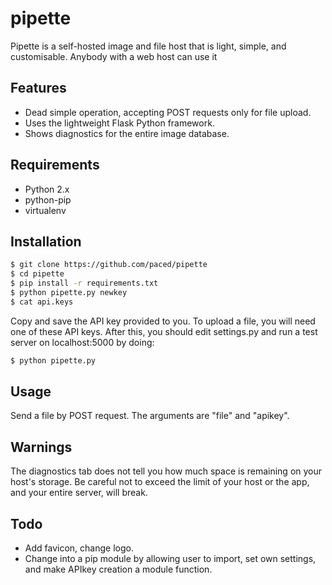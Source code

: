 # pipette

Pipette is a self-hosted image and file host that is light, simple, and customisable. Anybody with a web host can use it

## Features

-   Dead simple operation, accepting POST requests only for file upload.
-   Uses the lightweight Flask Python framework.
-   Shows diagnostics for the entire image database.

## Requirements

-   Python 2.x
-   python-pip
-   virtualenv

## Installation

```sh
$ git clone https://github.com/paced/pipette
$ cd pipette
$ pip install -r requirements.txt
$ python pipette.py newkey
$ cat api.keys
```

Copy and save the API key provided to you. To upload a file, you will need one of these API keys. After this, you should edit settings.py and run a test server on localhost:5000 by doing:

```sh
$ python pipette.py
```

## Usage

Send a file by POST request. The arguments are "file" and "apikey".

## Warnings

The diagnostics tab does not tell you how much space is remaining on your host's storage. Be careful not to exceed the limit of your host or the app, and your entire server, will break.

## Todo

-   Add favicon, change logo.
-   Change into a pip module by allowing user to import, set own settings, and make APIkey creation a module function.
